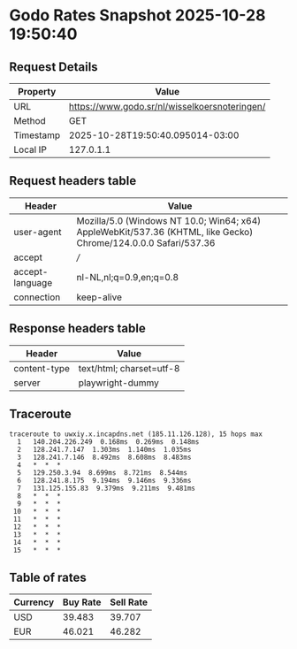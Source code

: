 # Godo Rates Snapshot 2025-10-28 19:50:40
## Request Details

| Property | Value |
|----------|-------|
| URL | https://www.godo.sr/nl/wisselkoersnoteringen/ |
| Method | GET |
| Timestamp | 2025-10-28T19:50:40.095014-03:00 |
| Local IP | 127.0.1.1 |
    
## Request headers table

| Header | Value |
|--------|-------|
| user-agent | Mozilla/5.0 (Windows NT 10.0; Win64; x64) AppleWebKit/537.36 (KHTML, like Gecko) Chrome/124.0.0.0 Safari/537.36 |
| accept | */* |
| accept-language | nl-NL,nl;q=0.9,en;q=0.8 |
| connection | keep-alive |

    
## Response headers table
| Header | Value |
|--------|-------|
| content-type | text/html; charset=utf-8 |
| server | playwright-dummy |

## Traceroute 

```
traceroute to uwxiy.x.incapdns.net (185.11.126.128), 15 hops max
  1   140.204.226.249  0.168ms  0.269ms  0.148ms 
  2   128.241.7.147  1.303ms  1.140ms  1.035ms 
  3   128.241.7.146  8.492ms  8.608ms  8.483ms 
  4   *  *  * 
  5   129.250.3.94  8.699ms  8.721ms  8.544ms 
  6   128.241.8.175  9.194ms  9.146ms  9.336ms 
  7   131.125.155.83  9.379ms  9.211ms  9.481ms 
  8   *  *  * 
  9   *  *  * 
 10   *  *  * 
 11   *  *  * 
 12   *  *  * 
 13   *  *  * 
 14   *  *  * 
 15   *  *  * 

```


## Table of rates

| Currency | Buy Rate | Sell Rate |
|----------|----------|-----------|
| USD | 39.483 | 39.707 |
| EUR | 46.021 | 46.282 |
